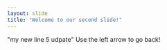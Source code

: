 ```yaml
---
layout: slide
title: "Welcome to our second slide!"
---
```

"my new line 5 udpate"
Use the left arrow to go back!

